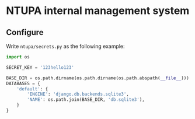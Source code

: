 # NTUPA internal management system
## Configure
Write ```ntupa/secrets.py``` as the following example:

```python
import os

SECRET_KEY = '123hello123'

BASE_DIR = os.path.dirname(os.path.dirname(os.path.abspath(__file__)))
DATABASES = {
    'default': {
        'ENGINE': 'django.db.backends.sqlite3',
        'NAME': os.path.join(BASE_DIR, 'db.sqlite3'),
    }
}
```